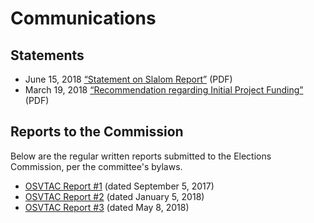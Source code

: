 # Communications

## Statements

* June 15, 2018 [“Statement on Slalom
  Report”](files/communications/OSVTAC_Slalom_Report_Statement_June_15_2018.pdf)
  (PDF)
* March 19, 2018 [“Recommendation regarding Initial Project
  Funding”](files/communications/OSVTAC_Recommendation_re_Funding_March_19_2018.pdf)
  (PDF)


## Reports to the Commission

Below are the regular written reports submitted to the Elections
Commission, per the committee's bylaws.

* [OSVTAC Report #1](files/reports/OSVTAC_Report_01_September_5_2017.pdf)
  (dated September 5, 2017)
* [OSVTAC Report #2](files/reports/OSVTAC_Report_02_January_5_2018.pdf)
  (dated January 5, 2018)
* [OSVTAC Report #3](files/reports/OSVTAC_Report_03_May_2018.pdf)
  (dated May 8, 2018)
